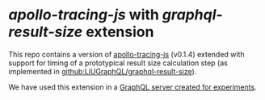 # *apollo-tracing-js* with *graphql-result-size* extension

This repo contains a version of [apollo-tracing-js](https://github.com/apollographql/apollo-tracing-js) (v0.1.4) extended with support for timing of a prototypical result size calculation step (as implemented in [github:LiUGraphQL/graphql-result-size](https://github.com/LiUGraphQL/graphql-result-size/tree/TimAndersson)).

We have used this extension in a [GraphQL server created for experiments](https://github.com/LiUGraphQL/graphql-result-size-experiment/tree/TimAndersson).
